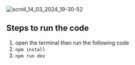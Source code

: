 ![scrnli_14_03_2024_19-30-52](https://github.com/topaja/Nike/assets/87275904/25c0f5b3-33b2-4fb4-a602-31a6b767bb0d)

## Steps to run the code
1. open the terminal then run the following code
2. ``npm install``
3. ``npm run dev``
